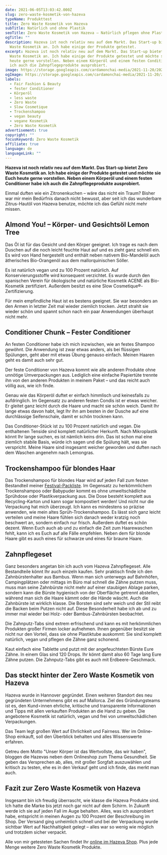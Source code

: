 ```yaml
---
date: 2021-06-05T13:03:42.000Z
slug: zero-waste-kosmetik-von-hazeva
typeName: Produkttest
title: Zero Waste Kosmetik von Hazeva
subTitle: Natürlich und ohne Plastik
seoTitle: Zero Waste Kosmetik von Hazeva – Natürlich pflegen ohne Plastik
ogTitle: ""
description: Hazeva ist noch relativ neu auf dem Markt. Das Start-up bietet Zero
  Waste Kosmetik an. Ich habe einige der Produkte getestet.
excerpt: Hazeva ist noch relativ neu auf dem Markt. Das Start-up bietet Zero
  Waste Kosmetik an. Ich habe einige der Produkte getestet und möchte sie Euch
  heute gerne vorstellen. Neben einem Körperöl und einem festen Conditioner habe
  ich auch die Zahnpflegeprodukte ausprobiert.
image: https://storage.googleapis.com/cardamonchai-media/2021-11-20/2021-06-04-hazeva-4final-jpg-imagine-f8f8f8_94bfc2_1024_768/640.webp
ogImage: https://storage.googleapis.com/cardamonchai-media/2021-11-20/zero-waste-kosmetik-hazeva-fb-jpg-imagine-f8f8f8_7dafb5_1200_628/640.webp
labels:
  - Fair Fashion & Beauty
  - fester Conditioner
  - Körperöl
  - less waste
  - Zero Waste
  - Slow Cosmetique
  - Trockenshampoo
  - vegan beauty
  - vegane Kosmetik
  - Zero Waste Kosmetik
advertisement: true
copyright: ""
focusKeyword: Zero Waste Kosmetik
affiliate: true
language: de
languageLink: ""
---
```


**Hazeva ist noch relativ neu auf dem Markt. Das Start-up bietet Zero Waste Kosmetik an. Ich habe einige der Produkte getestet und möchte sie Euch heute gerne vorstellen. Neben einem Körperöl und einem festen Conditioner habe ich auch die Zahnpflegeprodukte ausprobiert.**

Einmal duften wie ein Zitronenkuchen – wäre das nicht ein Traum? Bisher war mir mein Bedürfnis danach nicht bewusst, aber seit ich das wunderbare Zitrus-Hautöl von Hazeva benutze, möchte ich das Gefühl nicht mehr missen.

## Almond You! – Körper- und Gesichtsöl Lemon Tree

Das Öl ist für das Gesicht und den Körper geeignet. Ich trage es nach dem Duschen auf die noch leicht feuchte Haut auf und es zieht ganz schnell ein. Es wird von Hand hergestellt und enthält neben nativem Bio-Mandelöl auch ätherisches Bio-Orangenöl aus dem mallorquinischen Sóller.

Es ist natürlich vegan und zu 100 Prozent natürlich. Auf Konservierungsstoffe wird konsequent verzichtet. Es wurde durch den spanischen Verein für ökologische und natürliche Kosmetik ACENE als Bio-Kosmetik zertifiziert. Außerdem besitzt es eine Slow Cosmetique®-Zertifizierung.

Für mein empfindliche Haut ist es bestens geeignet. Sie war besonders an den Armen in letzter Zeit mal wieder ziemlich trocken. Jetzt strahlt sie wieder schön und spannt schon nach ein paar Anwendungen überhaupt nicht mehr.

## Conditioner Chunk – Fester Conditioner

An festen Conditioner habe ich mich inzwischen, wie an festes Shampoo gewöhnt. Die Anwendung ist zwar etwas anders, als bei flüssigen Spülungen, geht aber mit etwas Übung genauso einfach. Meinen Haaren geht es damit auch sehr gut.

Der feste Conditioner von Hazeva kommt wie alle anderen Produkte ohne unnötige Umverpackungen aus. Lediglich eine einfache Papiertüte trennte ihn von den anderen Produkten in meinem Paket – und das reicht auch völlig aus, wie ich finde.

Genau wie das Körperöl duftet er einfach himmlisch und keinesfalls zu aufdringlich. Im Gegensatz zu anderen festen Condis ist er etwas weicher. Er gleitet ganz leicht durch die Haare und macht sie schön weich. Damit Ihr lange etwas davon habt, legt Ihr ihn am besten in der Dusche auf eine durchlässige Seifenschale, damit er schön trocknen kann.

Das Conditioner-Stück ist zu 100 Prozent natürlich und vegan. Die enthaltenen Tenside sind komplett natürlicher Herkunft. Nach Mikroplastik könnt Ihr lange suchen, es ist nämlich keins drin. Das ist schon mal eine ziemlich stabile Basis, würde ich sagen und die Spülung hält, was sie verspricht. Meine Haare sind insgesamt weicher geworden und duften nach dem Waschen angenehm nach Lemongras.

<Gallery name="hazeva-1" />

## Trockenshampoo für blondes Haar

Das Trockenshampoo für blondes Haar wird auf jeden Fall zum festen Bestandteil meiner [Festival-Packliste](/2015/03/die-ultimative-vegane-festivalliste/). Im Gegensatz zu herkömmlichem Trockenshampoo oder Babypuder kommt es ohne umweltschädliche Sprühdose oder Plastikverpackung aus. Die Dose besteht komplett aus Recycling-Karton und kann sogar kompostiert werden! Und nicht nur die Verpackung hat mich überzeugt. Ich kann es mindestens so präzise anwenden, wie mein altes Sprüh-Trockenshampoo. Es lässt sich ganz leicht verteilen und meine Haare fühlen sich danach weder kratzig noch beschwert an, sondern einfach nur frisch. Außerdem duftet es schön dezent. Wenn Euch auch ab und zu einfach die Zeit zum Haarewaschen fehlt, kann ich es Euch auf alle Fälle empfehlen. Neben dem für blonde Haare gibt es auch eines für schwarze und eines für braune Haare.

## Zahnpflegeset

Ganz besonders angetan bin ich auch vom Hazeva Zahnpflegeset. Alle Bestandteile könnt Ihr auch einzeln kaufen. Sehr praktisch finde ich den Zahnbürstenhalter aus Bambus. Wenn man sich unterwegs auf Bahnhöfen, Campingplätzen oder mittags im Büro mal schnell die Zähne putzen muss, muss man seine Zahnbürste nicht mehr auf einer staubigen Ablage parken, sondern kann die Bürste hygienisch von der Oberfläche getrennt abstellen, während man sich die Haare kämmt oder die Hände wäscht. Auch die Zahnbürste ist wirklich klasse. Die Borsten sind sehr weich und der Stil reibt die Backen beim Putzen nicht auf. Diese Besonderheit habe ich ab und zu immer mal wieder bei Holz- oder Bambus-Zahnbürsten beobachtet.

Die Zahnputz-Tabs sind extrem erfrischend und kann es mit herkömmlichen Produkten großer Firmen locker aufnehmen. Ihnen gegenüber besitzt sie nicht nur den Vorteil, dass sie ohne Plastiktube auskommt: Sie sind komplett natürlich, vegan und pflegen die Zähne ganz schonend.

Kaut einfach eine Tablette und putzt mit der angefeuchteten Bürste Eure Zähne. In einem Glas sind 120 Drops. Ihr könnt damit also 60 Tage lang Eure Zähne putzen. Die Zahnputz-Tabs gibt es auch mit Erdbeere-Geschmack.

## Das steckt hinter der Zero Waste Kosmetik von Hazeva

Hazeva wurde in Hannover gegründet. Einen weiteren Standort des neu gegründeten Unternehmens gibt es auf Mallorca. Ziel des Gründungsteams ist es, den Kund⋆innen ehrliche, kritische und transparente Informationen und Tipps mit allen verkauften Produkten an die Hand zu geben. Die angebotene Kosmetik ist natürlich, vegan und frei von umweltschädlichen Verpackungen.

Das Team legt großen Wert auf Ehrlichkeit und Fairness. Wer im Online-Shop einkauft, soll den Überblick behalten und alles Wissenswerte erfahren.

Getreu dem Motto "Unser Körper ist das Wertvollste, das wir haben", bloggen die Hazevas neben dem Onlineshop zum Thema Gesundheit. Sie geben das Versprechen ab, alles, mit großer Sorgfalt auszuwählen und kritisch zu testen, ehe es in den Verkauf geht und ich finde, das merkt man auch.

## Fazit zur Zero Waste Kosmetik von Hazeva

Insgesamt bin ich freudig überrascht, wie klasse die Hazeva Produkte sind. Ich hatte die Marke bis jetzt noch gar nicht auf dem Schirm. In Zukunft werde ich sie auf jeden Fall im Auge behalten. Alles, was ich ausprobiert habe, entspricht in meinen Augen zu 100 Prozent der Beschreibung im Shop. Der Versand ging unheimlich schnell und bei der Verpackung wurde sichtbar Wert auf Nachhaltigkeit gelegt – alles war so wenig wie möglich und trotzdem sicher verpackt.

Alle von mir getesteten Sachen findet Ihr [online im Hazeva Shop](https://hazeva.de/). Plus jede Menge weitere Zero Waste Kosmetik Produkte.

<Gallery name="hazeva-2" />
